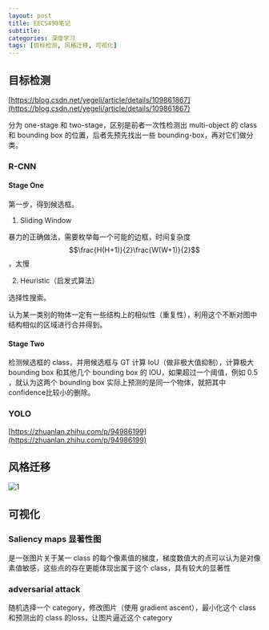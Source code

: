 ```yaml
---
layout: post
title: EECS498笔记
subtitle: 
categories: 深度学习
tags: [目标检测, 风格迁移, 可视化]
---
```


## 目标检测

[https://blog.csdn.net/yegeli/article/details/109861867](https://blog.csdn.net/yegeli/article/details/109861867)

分为 one-stage 和 two-stage，区别是前者一次性检测出 multi-object 的 class 和 bounding box 的位置，后者先预先找出一些 bounding-box，再对它们做分类。

### R-CNN

#### Stage One

第一步，得到候选框。

1. Sliding Window

暴力的正确做法，需要枚举每一个可能的边框，时间复杂度 $$\frac{H(H+1)}{2}\frac{W(W+1)}{2}$$，太慢

2. Heuristic（启发式算法）

选择性搜索。

认为某一类别的物体一定有一些结构上的相似性（重复性），利用这个不断对图中结构相似的区域进行合并得到。

#### Stage Two

检测候选框的 class，并用候选框与 GT 计算 IoU（做非极大值抑制），计算极大 bounding box 和其他几个 bounding box 的 IOU，如果超过一个阈值，例如 0.5 ，就认为这两个 bounding box 实际上预测的是同一个物体，就把其中confidence比较小的删除。

### YOLO 

[https://zhuanlan.zhihu.com/p/94986199](https://zhuanlan.zhihu.com/p/94986199)

## 风格迁移

![1](https://picdl.sunbangyan.cn/2024/01/12/ddf3db5443d99686768acab95aa8d016.jpeg)

## 可视化

### Saliency maps 显著性图

是一张图片关于某一 class 的每个像素值的梯度，梯度数值大的点可以认为是对像素值敏感，这些点的存在更能体现出属于这个 class，具有较大的显著性

### adversarial attack

随机选择一个 category，修改图片（使用 gradient ascent），最小化这个 class 和预测出的 class 的loss，让图片逼近这个 category